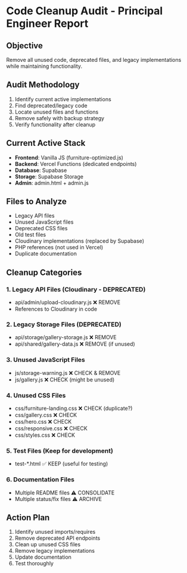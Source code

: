 # Code Cleanup Audit - Principal Engineer Report

## Objective

Remove all unused code, deprecated files, and legacy implementations while maintaining functionality.

## Audit Methodology

1. Identify current active implementations
2. Find deprecated/legacy code
3. Locate unused files and functions
4. Remove safely with backup strategy
5. Verify functionality after cleanup

## Current Active Stack

- **Frontend**: Vanilla JS (furniture-optimized.js)
- **Backend**: Vercel Functions (dedicated endpoints)
- **Database**: Supabase
- **Storage**: Supabase Storage
- **Admin**: admin.html + admin.js

## Files to Analyze

- Legacy API files
- Unused JavaScript files
- Deprecated CSS files
- Old test files
- Cloudinary implementations (replaced by Supabase)
- PHP references (not used in Vercel)
- Duplicate documentation

## Cleanup Categories

### 1. Legacy API Files (Cloudinary - DEPRECATED)

- api/admin/upload-cloudinary.js ❌ REMOVE
- References to Cloudinary in code

### 2. Legacy Storage Files (DEPRECATED)

- api/storage/gallery-storage.js ❌ REMOVE
- api/shared/gallery-data.js ❌ REMOVE (if unused)

### 3. Unused JavaScript Files

- js/storage-warning.js ❌ CHECK & REMOVE
- js/gallery.js ❌ CHECK (might be unused)

### 4. Unused CSS Files

- css/furniture-landing.css ❌ CHECK (duplicate?)
- css/gallery.css ❌ CHECK
- css/hero.css ❌ CHECK
- css/responsive.css ❌ CHECK
- css/styles.css ❌ CHECK

### 5. Test Files (Keep for development)

- test-\*.html ✅ KEEP (useful for testing)

### 6. Documentation Files

- Multiple README files ⚠️ CONSOLIDATE
- Multiple status/fix files ⚠️ ARCHIVE

## Action Plan

1. Identify unused imports/requires
2. Remove deprecated API endpoints
3. Clean up unused CSS files
4. Remove legacy implementations
5. Update documentation
6. Test thoroughly
